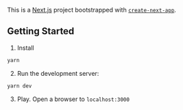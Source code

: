 This is a [Next.js](https://nextjs.org/) project bootstrapped with [`create-next-app`](https://github.com/vercel/next.js/tree/canary/packages/create-next-app).

## Getting Started

1) Install
```bash
yarn
```
2) Run the development server:
```bash
yarn dev
```
3) Play. Open a browser to `localhost:3000`
